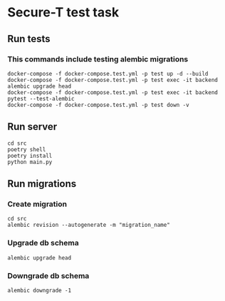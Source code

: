# Secure-T test task
## Run tests
### This commands include testing alembic migrations
```shell
docker-compose -f docker-compose.test.yml -p test up -d --build
docker-compose -f docker-compose.test.yml -p test exec -it backend alembic upgrade head
docker-compose -f docker-compose.test.yml -p test exec -it backend pytest --test-alembic
docker-compose -f docker-compose.test.yml -p test down -v
```

## Run server
```shell
cd src
poetry shell
poetry install
python main.py
```

## Run migrations
### Create migration
```shell
cd src
alembic revision --autogenerate -m "migration_name"
```

### Upgrade db schema
```shell
alembic upgrade head
```

### Downgrade db schema
```shell
alembic downgrade -1
```